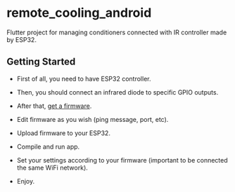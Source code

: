 # remote_cooling_android

Flutter project for managing conditioners connected with IR controller made by ESP32.

## Getting Started

- First of all, you need to have ESP32 controller.

- Then, you should connect an infrared diode to specific GPIO outputs.

- After that, [get a firmware](https://github.com/Bachar-official/ESP32-IR-sender).

- Edit firmware as you wish (ping message, port, etc).

- Upload firmware to your ESP32.

- Compile and run app.

- Set your settings according to your firmware (important to be connected the same WiFi network).

- Enjoy.
